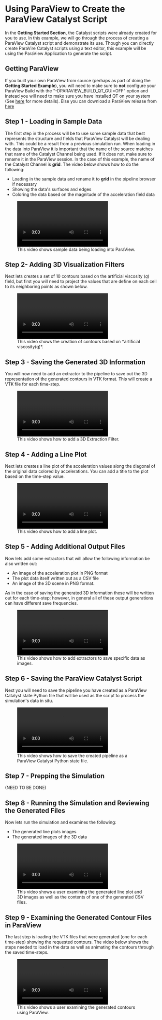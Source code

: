 # Using ParaView to Create the ParaView Catalyst Script

In the __Getting Started Section__, the Catalyst scripts were already created for you to use.  In this example, we will go through the process of creating a ParaView Catalyst script and demonstrate its use. Though you can directly create ParaVire Catalyst scripts using a text editor, this example will be using the ParaView Application to generate the script.

## Getting ParaView

If you built your own ParaView from source (perhaps as part of doing the __Getting Started Example__), you will need to make sure to **not** configure your ParaView Build with the "-DPARAVIEW_BUILD_QT_GUI=OFF" option and instead you will need to make sure you have installed QT on your system (See [here](https://gitlab.kitware.com/paraview/paraview/-/blob/master/Documentation/dev/build.md) for more details).  Else you can download a ParaView release from [here](https://www.paraview.org/download/)

## Step 1 - Loading in Sample Data
The first step in the process will be to use some sample data that best represents the structure and fields that ParaView Catalyst will be dealing with.  This could be a result from a previous simulation run.  When loading in the data into ParaView it is important that the name of the source matches that name of the Catalyst Channel being used.  If it does not, make sure to rename it in the ParaView session.  In the case of this example, the name of the Catalyst Channel is **grid**.  The video below shows how to do the following:

 * Loading in the sample data and rename it to **grid** in the pipeline browser if necessary
 * Showing the data's surfaces and edges
 * Coloring the data based on the magnitude of the acceleration field data

<figure>
    <video controls>
        <source src="/assets/images/guide/concepts/paraview1.mp4" alt="Loading Data Video">
    </video>
    <figcaption>This video shows sample data being loading into ParaView.</figcaption>
</figure>

## Step 2- Adding 3D Visualization Filters
Next lets creates a set of 10 contours based on the artificial viscosity (*q*) field, but first you will need to project the values that are define on each cell to its neighboring points as shown below.

<figure>
    <video controls>
        <source src="/assets/images/guide/concepts/paraview2.mp4" alt="Countours Data Video">
    </video>
    <figcaption>This video shows the creation of contours based on *artificial viscosity(q)*.</figcaption>
</figure>

## Step 3 - Saving the Generated 3D Information
You will now need to add an extractor to the pipeline to save out the 3D representation of the generated contours in VTK format.  This will create a VTK file for each time-step.

<figure>
    <video controls>
        <source src="/assets/images/guide/concepts/paraview3.mp4" alt="3D Extractor Video">
    </video>
    <figcaption>This video shows how to add a 3D Extraction Filter.</figcaption>
</figure>

## Step 4 - Adding a Line Plot
Next lets creates a line plot of the acceleration values along the diagonal of the original data colored by accelerations.  You can add a title to the plot based on the time-step value.

<figure>
    <video controls>
        <source src="/assets/images/guide/concepts/paraview4.mp4" alt="Line Plot Video">
    </video>
    <figcaption>This video shows how to add a line plot.</figcaption>
</figure>

## Step 5 - Adding Additional Output Files
Now lets add some extractors that will allow the following information be also written out:

* An image of the acceleration plot in PNG format
* The plot data itself written out as a CSV file
* An image of the 3D scene in PNG format.

As in the case of saving the generated 3D information these will be  written out for each time-step; however, in general all of these output generations can have different save frequencies.

<figure>
    <video controls>
        <source src="/assets/images/guide/concepts/paraview5.mp4" alt="Additional Outputs Video">
    </video>
    <figcaption>This video shows how to add extractors to save specific data as images.</figcaption>
</figure>

## Step 6 - Saving the ParaView Catalyst Script

Next you will need to save the pipeline you have created as a ParaView Catalyst state Python file that will be used as the script to process the simulation's data in situ.

<figure>
    <video controls>
        <source src="/assets/images/guide/concepts/paraview6.mp4" alt="Saving State Video">
    </video>
    <figcaption>This video shows how to save the created pipeline as a ParaView Catalyst Python state file.</figcaption>
</figure>

## Step 7 - Prepping the Simulation

(NEED TO BE DONE)

## Step 8 - Running the Simulation and Reviewing the Generated Files

Now lets run the simulation and examines the following:
 * The generated line plots images
 * The generated images of the 3D data

<figure>
    <video controls>
        <source src="/assets/images/guide/concepts/paraview7.mp4" alt="Examining Files Video">
    </video>
    <figcaption>This video shows a user examining the generated line plot and 3D images as well as the contents of one of the generated CSV files.</figcaption>
</figure>

## Step 9 - Examining the Generated Contour Files in ParaView
The last step is loading the VTK files that were generated (one for each time-step) showing the requested contours.  The video below shows the steps needed to load in the data as well as animating the contours through the saved time-steps.

<figure>
    <video controls>
        <source src="/assets/images/guide/concepts/paraview8.mp4" alt="Examining Files Video">
    </video>
    <figcaption>This video shows a user examining the generated contours using ParaView.</figcaption>
</figure>



